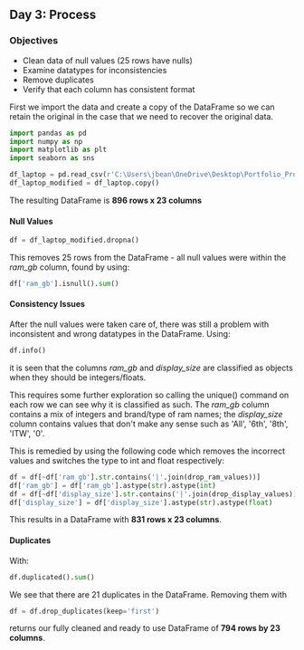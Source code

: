 ## Day 3: Process
### Objectives
* Clean data of null values (25 rows have nulls)
* Examine datatypes for inconsistencies 
* Remove duplicates
* Verify that each column has consistent format


First we import the data and create a copy of the DataFrame so we can retain the original in the case that we need to recover the original data.
```python
import pandas as pd
import numpy as np
import matplotlib as plt
import seaborn as sns

df_laptop = pd.read_csv(r'C:\Users\jbean\OneDrive\Desktop\Portfolio_Projects\Year_In_Code\Week_1_Laptop\Week_1_Data\Cleaned_Laptop_data.csv')
df_laptop_modified = df_laptop.copy() 
```
The resulting DataFrame is **896 rows x 23 columns**

#### Null Values
```python
df = df_laptop_modified.dropna()
```
This removes 25 rows from the DataFrame - all null values were within the *ram_gb* column, found by using:
```python
df['ram_gb'].isnull().sum()
```

#### Consistency Issues
After the null values were taken care of, there was still a problem with inconsistent and wrong datatypes in the DataFrame. Using:
```python
df.info()
```
it is seen that the columns *ram_gb* and *display_size* are classified as objects when they should be integers/floats.

This requires some further exploration so calling the unique() command on each row we can see why it is classified as such. The *ram_gb* column contains a mix of integers and brand/type of ram names; the *display_size* column contains values that don't make any sense such as 'All', '6th', '8th', 'ITW', '0'. 

This is remedied by using the following code which removes the incorrect values and switches the type to int and float respectively:
```python
df = df[~df['ram_gb'].str.contains('|'.join(drop_ram_values))]
df['ram_gb'] = df['ram_gb'].astype(str).astype(int)
df = df[~df['display_size'].str.contains('|'.join(drop_display_values))]
df['display_size'] = df['display_size'].astype(str).astype(float)
```

This results in a DataFrame with **831 rows x 23 columns**.

#### Duplicates
With:
```python
df.duplicated().sum()
```
We see that there are 21 duplicates in the DataFrame. Removing them with 
```python
df = df.drop_duplicates(keep='first')
``` 
returns our fully cleaned and ready to use DataFrame of **794 rows by 23 columns**.
